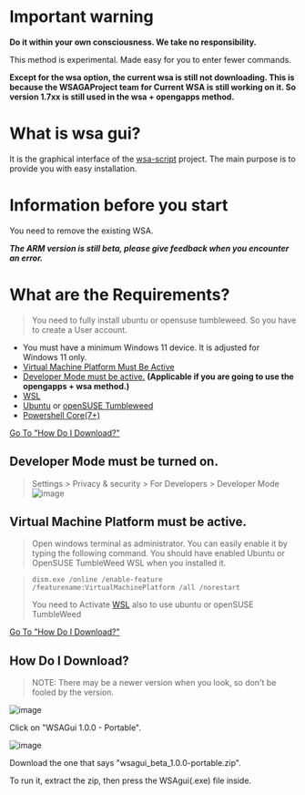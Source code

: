 # Important warning

**Do it within your own consciousness. We take no responsibility.**

This method is experimental. Made easy for you to enter fewer commands.


**Except for the wsa option, the current wsa is still not downloading. This is because the WSAGAProject team for Current WSA is still working on it. So version 1.7xx is still used in the wsa + opengapps method.**

# What is wsa gui?

It is the graphical interface of the [wsa-script](https://github.com/herrwinfried/wsa-script) project. The main purpose is to provide you with easy installation.

# Information before you start

You need to remove the existing WSA.

___The ARM version is still beta, please give feedback when you encounter an error.___ 


# What are the Requirements?

> You need to fully install ubuntu or opensuse tumbleweed. So you have to create a User account.

- You must have a minimum Windows 11 device. It is adjusted for Windows 11 only.
- [Virtual Machine Platform Must Be Active](#virtual-machine-platform-must-be-active)
- [Developer Mode must be active.](#developer-mode-must-be-turned-on) **(Applicable if you are going to use the opengapps + wsa method.)**
- [WSL](https://aka.ms/wslstorepage)
- [Ubuntu](https://www.microsoft.com/en-us/p/ubuntu/9nblggh4msv6) or [openSUSE Tumbleweed](https://www.microsoft.com/en-us/p/opensuse-tumbleweed/9mssk2zxxn11)
- [Powershell Core(7+)](https://www.microsoft.com/en-us/p/powershell/9mz1snwt0n5d)

[Go To "How Do I Download?"](#how-do-i-download)

## Developer Mode must be turned on.
> Settings > Privacy & security > For Developers > Developer Mode
> ![image](https://user-images.githubusercontent.com/52379312/138754144-e81779ea-4c61-46c6-8860-6c39b33aab47.png)

## **Virtual Machine Platform must be active.**

> Open windows terminal as administrator. You can easily enable it by typing the following command. You should have enabled Ubuntu or OpenSUSE TumbleWeed WSL when you installed it.

> ```
> dism.exe /online /enable-feature /featurename:VirtualMachinePlatform /all /norestart
> ```
> You need to Activate [WSL](https://aka.ms/wslstorepage) also to use ubuntu or openSUSE TumbleWeed

[Go To "How Do I Download?"](#how-do-i-download)

## **How Do I Download?**

> NOTE: There may be a newer version when you look, so don't be fooled by the version.

![image](https://user-images.githubusercontent.com/52379312/140661296-816d7db5-c0e8-466e-a179-ebe33abcf23b.png)

Click on "WSAGui 1.0.0 - Portable".

![image](https://user-images.githubusercontent.com/52379312/140661350-5578335a-6150-41b1-8f8c-4ad5f6e88f1a.png)

Download the one that says "wsagui_beta_1.0.0-portable.zip".

To run it, extract the zip, then press the WSAgui(.exe) file inside.